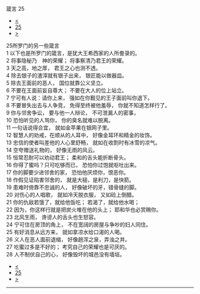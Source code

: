 ﻿





 箴言 25




* [<](bible/PRO24.md)
* [25](bible/PRO.md)
* [>](bible/PRO26.md)



 
25所罗门的另一些箴言  
1 以下也是所罗门的箴言，是犹大王希西家的人所誊录的。  
2 将事隐秘乃　神的荣耀； 将事察清乃君王的荣耀。  
3 天之高，地之厚， 君王之心也测不透。  
4 除去银子的渣滓就有银子出来， 银匠能以做器皿。  
5 除去王面前的恶人， 国位就靠公义坚立。  
6 不要在王面前妄自尊大； 不要在大人的位上站立。  
7 宁可有人说：请你上来， 强如在你觐见的王子面前叫你退下。     
8 不要冒失出去与人争竞， 免得至终被他羞辱， 你就不知道怎样行了。  
9 你与邻舍争讼， 要与他一人辩论， 不可泄漏人的密事，  
10 恐怕听见的人骂你， 你的臭名就难以脱离。     
11 一句话说得合宜， 就如金苹果在银网子里。  
12 智慧人的劝戒，在顺从的人耳中， 好像金耳环和精金的妆饰。  
13 忠信的使者叫差他的人心里舒畅， 就如在收割时有冰雪的凉气。  
14 空夸赠送礼物的， 好像无雨的风云。     
15 恒常忍耐可以劝动君王； 柔和的舌头能折断骨头。  
16 你得了蜜吗？只可吃够而已， 恐怕你过饱就呕吐出来。  
17 你的脚要少进邻舍的家， 恐怕他厌烦你，恨恶你。  
18 作假见证陷害邻舍的， 就是大槌，是利刀，是快箭。  
19 患难时倚靠不忠诚的人， 好像破坏的牙，错骨缝的脚。  
20 对伤心的人唱歌， 就如冷天脱衣服， 又如硷上倒醋。  
21 你的仇敌若饿了，就给他饭吃； 若渴了，就给他水喝；  
22 因为，你这样行就是把炭火堆在他的头上； 耶和华也必赏赐你。  
23 北风生雨， 谗谤人的舌头也生怒容。  
24 宁可住在房顶的角上， 不在宽阔的房屋与争吵的妇人同住。  
25 有好消息从远方来， 就如拿凉水给口渴的人喝。  
26 义人在恶人面前退缩， 好像趟浑之泉，弄浊之井。  
27 吃蜜过多是不好的； 考究自己的荣耀也是可厌的。  
28 人不制伏自己的心， 好像毁坏的城邑没有墙垣。 
* [<](bible/PRO24.md)
* [25](bible/PRO.md)
* [>](bible/PRO26.md)





---









